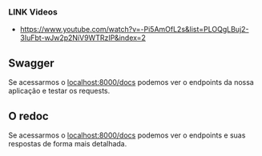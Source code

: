 ### LINK Videos
- https://www.youtube.com/watch?v=-Pi5AmOfL2s&list=PLOQgLBuj2-3IuFbt-wJw2p2NiV9WTRzIP&index=2

## Swagger
Se acessarmos o [localhost:8000/docs](localhost:8000/docs) podemos ver o endpoints da nossa aplicação e testar os requests.

## O redoc
Se acessarmos o [localhost:8000/docs](localhost:8000/rdocs) podemos ver o endpoints e suas respostas de forma mais detalhada.

